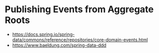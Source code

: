 # Publishing Events from Aggregate Roots

- https://docs.spring.io/spring-data/commons/reference/repositories/core-domain-events.html
- https://www.baeldung.com/spring-data-ddd
